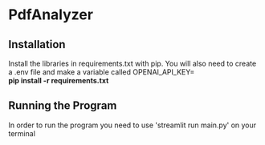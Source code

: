 # PdfAnalyzer
<h2>Installation</h2>
<tab>Install the libraries in requirements.txt with pip. You will also need to create a .env file and make a variable called OPENAI_API_KEY=<APIKEY></tab>
<br> 
<b>pip install -r requirements.txt</b>
<br>
<h2>Running the Program</h2>
<tab>In order to run the program you need to use 'streamlit run main.py' on your terminal</tab>
